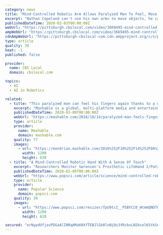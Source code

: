 ```yaml
---
category: news
title: "Mind-Controlled Robotic Arm Allows Paralyzed Man To Feel, Move Objects"
excerpt: "Nathan Copeland can't use his own arms to move objects, he can use a robot arm just by thinking about moving it; KDKA's Dr. Maria Simbra reports. Around The Table: The Importance Of The Iowa ..."
publishedDateTime: 2020-02-03T00:00:00Z
webUrl: "https://pittsburgh.cbslocal.com/video/3669495-mind-controlled-robotic-arm-allows-paralyzed-man-to-feel-move-objects/"
ampWebUrl: "https://pittsburgh.cbslocal.com/video/3669495-mind-controlled-robotic-arm-allows-paralyzed-man-to-feel-move-objects/amp/"
cdnAmpWebUrl: "https://pittsburgh-cbslocal-com.cdn.ampproject.org/c/s/pittsburgh.cbslocal.com/video/3669495-mind-controlled-robotic-arm-allows-paralyzed-man-to-feel-move-objects/amp/"
type: article
quality: 39
heat: -1
published: false

provider:
  name: CBS Local
  domain: cbslocal.com

topics:
  - AI
  - AI in Robotics

related:
  - title: "This paralyzed man can feel his fingers again thanks to a mind-controlled robotic arm"
    excerpt: "Mashable is a global, multi-platform media and entertainment company. Powered by its own proprietary technology, Mashable is the go-to source for tech, digital culture and entertainment content ..."
    publishedDateTime: 2020-02-09T00:00:00Z
    webUrl: "https://mashable.com/2016/10/14/paralyzed-man-feels-fingers-again/"
    type: article
    provider:
      name: Mashable
      domain: mashable.com
    quality: 77
    images:
      - url: "https://mondrian.mashable.com/2016%252F10%252F14%252Fb6%252FAP_16287736330662.d3659.jpg%252F1200x630.jpg?signature=NIqfeD79B--WSLa-nz-r7U5cHZ0="
        width: 1200
        height: 630
  - title: "A Mind-Controlled Robotic Hand With A Sense Of Touch"
    excerpt: "Researchers Monitor Sørensen's Prosthetic LifeHand 2/Patrizia Tocci He could even adjust his grip as needed, all from his robotic sense of touch. \"What we did was to provide this tactile ..."
    publishedDateTime: 2020-02-05T00:00:00Z
    webUrl: "https://www.popsci.com/article/science/mind-controlled-robotic-hand-sense-touch?loc=recent&lnk=2&con=a-mindcontrolled-robotic-hand-with-a-sense-of-touch"
    type: article
    provider:
      name: Popular Science
      domain: popsci.com
    quality: 39
    images:
      - url: "https://www.popsci.com/resizer/fpU9tcI__P5BYCC0_WtmmQNOfOQ=/1200x628/smart/arc-anglerfish-arc2-prod-bonnier.s3.amazonaws.com/public/NSO6ZVCP43CLCPK3A4UYAJGYFA.jpg"
        width: 1200
        height: 628

secured: "orNypdUfjavPDGaAlINRqAMa60XfTEBJlGk0loNjQs3YRcbxLN2bcel6StkSnFcfOC5KdY6E4mSmwwAb3I3tywt/1kE2bOUDkTUcF7vWrM6rgl4mpJ+ZSdDb4qyFOIW3NGV5HsscTKqksiXVq+AqohcuurjVSv7IvmAveHoDH5lrdPE2Ncr0S2AuFEAjVB3wBV6wgv/mOJjlM9OVJsvK4FMraQmks14TEjw+zfg8y61e8D2I3bmoN/dwpsMkhKN+jcoqlxYGO4DBSQ2mp2I4nWB0fklNggWrZ9t6CL4lVQTIJD6rbtd88xONhWr9kIxX;i1E6doTm0/Z4EJvX9ofSqg=="
---
```


